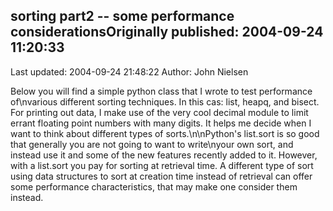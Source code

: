 ## sorting part2 -- some performance considerationsOriginally published: 2004-09-24 11:20:33 
Last updated: 2004-09-24 21:48:22 
Author: John Nielsen 
 
Below you will find a simple python class that I wrote to test performance of\nvarious different sorting techniques. In this cas: list, heapq, and bisect. For printing out data, I make use of the very cool decimal module to limit errant floating point numbers with many digits. It helps me decide when I want to think about different types of sorts.\n\nPython's list.sort is so good that generally you are not going to want to write\nyour own sort, and instead use it and some of the new features recently added to it.  However, with a list.sort you pay for sorting at retrieval time.  A different type of sort using data structures to sort at creation time instead of retrieval can offer some performance characteristics, that may make one consider them instead.